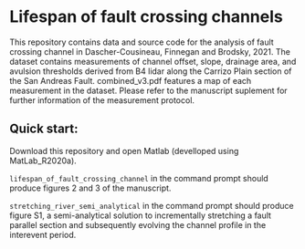 # Lifespan of fault crossing channels

This repository contains data and source code for the analysis of fault crossing channel in Dascher-Cousineau, Finnegan and Brodsky, 2021. The dataset contains measurements of channel offset, slope, drainage area, and avulsion thresholds derived from B4 lidar along the Carrizo Plain section of the San Andreas Fault. combined_v3.pdf features a map of each measurement in the dataset. Please refer to the manuscript suplement for further information of the measurement protocol.

## Quick start:

Download this repository and open Matlab (develloped using MatLab_R2020a).

`lifespan_of_fault_crossing_channel` in the command prompt should produce figures 2 and 3 of the manuscript.

`stretching_river_semi_analytical` in the command prompt should produce figure S1, a semi-analytical solution to incrementally stretching a fault parallel section and subsequently evolving the channel profile in the interevent period.








